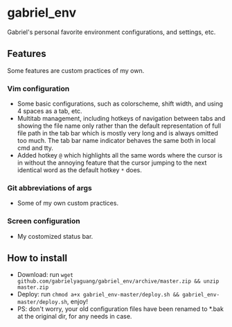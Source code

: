 # gabriel_env
Gabriel's personal favorite environment configurations, and settings, etc.

## Features
Some features are custom practices of my own.

### Vim configuration 
*  Some basic configurations, such as colorscheme, shift width, and using 4 spaces as a tab, etc.
*  Multitab management, including hotkeys of navigation between tabs and showing the file name only rather than the default representation of full file path in the tab bar which is mostly very long and is always omitted too much. The tab bar name indicator behaves the same both in local cmd and tty.
*  Added hotkey ```@``` which highlights all the same words where the cursor is in without the annoying feature that the cursor jumping to the next identical word as the default hotkey ```*``` does.

### Git abbreviations of args
*  Some of my own custom practices.

### Screen configuration
*  My costomized status bar.

## How to install
*  Download: run ```wget github.com/gabrielyaguang/gabriel_env/archive/master.zip && unzip master.zip```
*  Deploy: run ```chmod a+x gabriel_env-master/deploy.sh && gabriel_env-master/deploy.sh```, enjoy!
*  PS: don't worry, your old configuration files have been renamed to *.bak at the original dir, for any needs in case.
